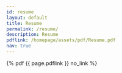 ```yaml
---
id: resume
layout: default
title: Resume
permalink: /resume/
description: Resume
pdflink: /homepage/assets/pdf/Resume.pdf
nav: true
---
```

{% pdf {{ page.pdflink }} no_link  %}
